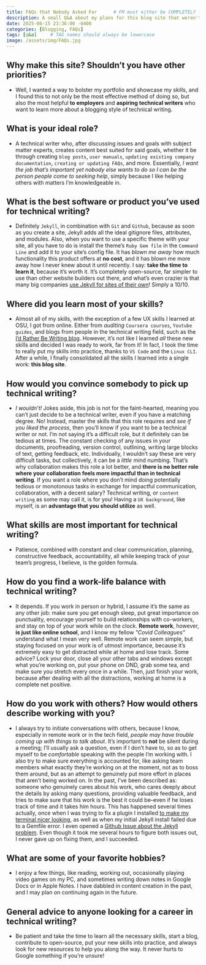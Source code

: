 ```yaml
---
title: FAQs that Nobody Asked For      # FM must either be COMPLETELY filled out or EMPTY between the lines for site to not break
description: A small Q&A about my plans for this blog site that weren't covered in the About page.
date: 2025-06-15 23:36:00 -0400
categories: [Blogging, FAQs]
tags: [q&a]     # TAG names should always be lowercase
image: /assets/img/FAQs.jpg
---
```


## Why make this site? Shouldn’t you have other priorities?

- Well, I wanted a way to bolster my portfolio and showcase my skills, and I found this to not only be the most effective method of doing so, but also the most helpful **to employers** and **aspiring technical writers** who want to learn more about a blogging style of technical writing.

## What is your ideal role?

- A technical writer who, after discussing issues and goals with subject matter experts, creates content best suited for said goals, whether it be through creating `blog posts`, `user manuals`, `updating existing company documentation`, `creating or updating FAQs`, and more. Essentially, *I want the job that’s important yet nobody else wants to do so I can be the person people come to seeking help*, simply because I like helping others with matters I’m knowledgeable in.

## What is the best software or product you’ve used for technical writing?

- Definitely `Jekyll`, in combination with `Git` and `Github`, because as soon as you create a site, Jekyll adds all the ideal gitignore files, attributes, and modules. Also, when you want to use a specific theme with your site, all you have to do is install the theme’s `Ruby Gem file` in the `Command Line` and add it to your site’s config file. It has *blown me away* how much functionality this product offers at **no cost**, and it has blown me more away how I never knew about it until recently. I say: **take the time to learn it**, because it’s worth it. It’s completely open-source, far simpler to use than other website builders out there, and what’s even crazier is that many big companies [use Jekyll for sites of their own](https://jekyllrb.com/showcase/)! Simply a 10/10.

## Where did you learn most of your skills?

- Almost all of my skills, with the exception of a few UX skills I learned at OSU, I got from online. Either from *auditing* `Coursera courses`, `Youtube guides`, and blogs from people in the technical writing field, such as the [I’d Rather Be Writing blog](https://idratherbewriting.com/). However, it’s not like I learned *all* these new skills and decided I was ready to work, far from it! In fact, I took the time to really put my skills into practice, thanks to `VS Code` and the `Linux CLI`. After a while, I finally consolidated all the skills I learned into a single work: **this blog site**.

## How would you convince somebody to pick up technical writing?

- *I wouldn’t!* Jokes aside, this job is not for the faint-hearted, meaning you can’t just decide to be a technical writer, even if you have a matching degree. No! Instead, master the skills that this role requires and *see if you liked the process*, then you’ll know if you want to be a technical writer or not. I’m not saying it’s a difficult role, but it definitely can be tedious at times. The constant checking of any issues in your documents, proofreading, version control, outlining, writing large blocks of text, getting feedback, etc. Individually, I wouldn’t say these are very difficult tasks, but collectively, it can be a *little* mind numbing. That’s why collaboration makes this role a lot better, and **there is no better role where your collaboration feels more impactful than in technical writing**. If you want a role where you don’t mind doing potentially tedious or monotonous tasks in exchange for impactful communication, collaboration, with a decent salary? Technical writing, or `content writing` as some may call it, is for you! Having a `UX background`, like myself, is an **advantage that you should utilize** as well.

## What skills are most important for technical writing?

- Patience, combined with constant and clear communication, planning, constructive feedback, accountability, all while keeping track of your team’s progress, I believe, is the golden formula.

## How do you find a work-life balance with technical writing?

- It depends. If you work in person or hybrid, I assume it’s the same as any other job: make sure you get enough sleep, put great importance on punctuality, encourage yourself to build relationships with co-workers, and stay on top of your work while on the clock. **Remote work**, however, **is just like online school**, and I know my fellow *"Covid Colleagues"* understand what I mean very well. Remote work can seem simple, but staying focused on your work is of utmost importance, because it’s extremely easy to get distracted while at home and lose track. Some advice? Lock your door, close all your other tabs and windows except what you’re working on, put your phone on DND, grab some tea, and make sure you stretch every once in a while. Then, just finish your work, because after dealing with all the distractions, working at home is a complete net positive.

## How do you work with others? How would others describe working with you?

- I always try to initiate conversations with others, because I know, especially in remote work or in the tech field, *people may have trouble coming up with things to talk about*. It’s important to **not** be silent during a meeting; I’ll usually ask a question, even if I don’t have to, so as to get myself to be *comfortable* speaking with the people I’m working with. I also try to make sure everything is accounted for, like asking team members what exactly they’re working on at the moment, not as to boss them around, but as an attempt to genuinely put more effort in places that aren’t being worked on. In the past, I’ve been described as: someone who genuinely cares about his work, who cares deeply about the details by asking many questions, providing valuable feedback, and tries to make sure that his work is the best it could be–even if he loses track of time and it takes him hours. This has happened several times actually, once when I was trying to fix a plugin I installed [to make my terminal nicer looking](https://ohmyposh.dev/), as well as when my initial Jekyll install failed due to a Gemfile error. I even opened a [Github Issue about the Jekyll problem](https://github.com/oneclick/rubyinstaller2/issues/429/). Even though it took me several hours to figure both issues out, I never gave up on fixing them, and I succeeded.

## What are some of your favorite hobbies?

- I enjoy a few things, like reading, working out, occasionally playing video games on my PC, and sometimes writing down notes in Google Docs or in Apple Notes. I have dabbled in content creation in the past, and I may plan on continuing again in the future.

## General advice to anyone looking for a career in technical writing?

- Be patient and take the time to learn all the necessary skills, start a blog, contribute to open-source, put your new skills into practice, and always look for new resources to help you along the way. It never hurts to Google something if you’re unsure!
